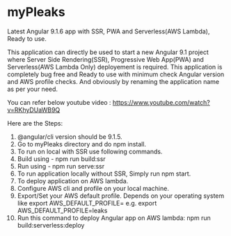 # myPleaks
Latest Angular 9.1.6 app with SSR, PWA and Serverless(AWS Lambda), Ready to use.

This application can directly be used to start a new Angular 9.1 project where Server Side Rendering(SSR), Progressive Web App(PWA) and Serverless(AWS Lambda Only) deployement is required. This application is completely bug free and Ready to use with minimum check Angular version and AWS profile checks. And obviously by renaming the application name as per your need.

You can refer below youtube video : 
https://www.youtube.com/watch?v=RKhyDUaWB9Q

Here are the Steps:

1. @angular/cli version should be 9.1.5.
2. Go to myPleaks directory and do npm install.
3. To run on local with SSR use following commands.
  1. Build using  - npm run build:ssr
  2. Run using    - npm run serve:ssr
4. To run application locally without SSR, Simply run npm start. 
5. To deploy application on AWS lambda.
  1. Configure AWS cli and profile on your local machine.
  2. Export/Set your AWS default profile. Depends on your operating system like export AWS_DEFAULT_PROFILE=<aws-profile-name> e.g. export AWS_DEFAULT_PROFILE=leaks
  3. Run this command to deploy Angular app on AWS lambda: npm run build:serverless:deploy
